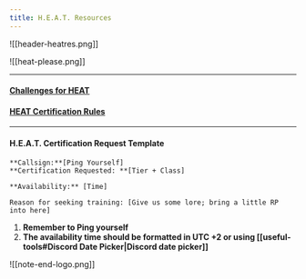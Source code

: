 ```yaml
---
title: H.E.A.T. Resources
---
```

![[header-heatres.png]]

![[heat-please.png]]
***
#### [Challenges for HEAT](https://docs.google.com/document/d/1FIyTpIZ49e4ZGgD6UBXn7HkznYmeLeSsAzK2EywGeow/edit#heading=h.aae8xtng0nb2)

#### [HEAT Certification Rules](https://docs.google.com/document/d/1_QIrqXWPbaftLJhrRuXSrLEWRSUbcX41Nd8e1ZI4-Yk/edit?usp=sharing)

***

#### H.E.A.T. Certification Request Template

```
**Callsign:**[Ping Yourself]
**Certification Requested: **[Tier + Class]

**Availability:** [Time]

Reason for seeking training: [Give us some lore; bring a little RP into here]
```

1. **Remember to Ping yourself**
2. **The availability time should be formatted in UTC +2 or using [[useful-tools#Discord Date Picker|Discord date picker]]**



![[note-end-logo.png]]